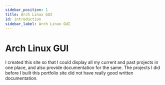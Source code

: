 ```yaml
---
sidebar_position: 1
title: Arch Linux GUI
id: introduction
sidebar_label: Arch Linux GUI
---
```


# Arch Linux GUI

I created this site so that I could display all my current and past projects in one place, and also provide documentation for the same. The projects I did before I built this portfolio site did not have really good written documentation. 